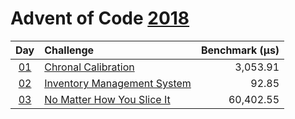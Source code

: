 # Advent of Code [2018](https://adventofcode.com/2018)

|      Day       | Challenge                                                          | Benchmark (µs) |
| :------------: | :----------------------------------------------------------------- | -------------: |
| [01](./d01.rs) | [Chronal Calibration](https://adventofcode.com/2018/day/1)         |       3,053.91 |
| [02](./d02.rs) | [Inventory Management System](https://adventofcode.com/2018/day/2) |          92.85 |
| [03](./d03.rs) | [No Matter How You Slice It](https://adventofcode.com/2018/day/3)  |      60,402.55 |
